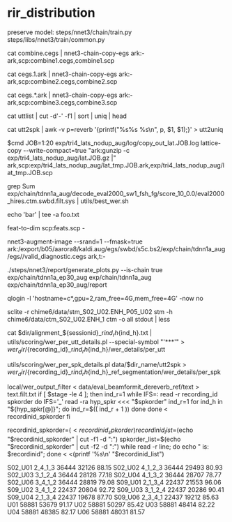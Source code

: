 # rir_distribution
preserve model: steps/nnet3/chain/train.py
steps/libs/nnet3/train/common.py

cat combine.cegs | nnet3-chain-copy-egs ark:- ark,scp:combine1.cegs,combine1.scp

cat cegs.1.ark | nnet3-chain-copy-egs ark:- ark,scp:combine2.cegs,combine2.scp

cat cegs.*.ark | nnet3-chain-copy-egs ark:- ark,scp:combine3.cegs,combine3.scp

cat uttlist | cut -d'-' -f1 | sort | uniq | head

cat utt2spk | awk -v p=reverb '{printf("%s%s %s\n", p, $1, $1);}' > utt2uniq

$cmd JOB=1:20 exp/tri4_lats_nodup_aug/log/copy_out_lat.JOB.log   lattice-copy --write-compact=true "ark:gunzip -c exp/tri4_lats_nodup_aug/lat.JOB.gz |" ark,scp:exp/tri4_lats_nodup_aug/lat_tmp.JOB.ark,exp/tri4_lats_nodup_aug/lat_tmp.JOB.scp


grep Sum exp/chain/tdnn1a_aug/decode_eval2000_sw1_fsh_fg/score_10_0.0/eval2000_hires.ctm.swbd.filt.sys | utils/best_wer.sh

echo 'bar' | tee -a foo.txt

feat-to-dim scp:feats.scp -

nnet3-augment-image --srand=1 --fmask=true ark:/export/b05/aarora8/kaldi.aug/egs/swbd/s5c.bs2/exp/chain/tdnn1a_aug/egs//valid_diagnostic.cegs ark,t:-

./steps/nnet3/report/generate_plots.py --is-chain true exp/chain/tdnn1a_ep30_aug exp/chain/tdnn1a_aug exp/chain/tdnn1a_ep30_aug/report

qlogin -l 'hostname=c*,gpu=2,ram_free=4G,mem_free=4G' -now no

sclite -r chime6/data/stm_S02_U02.ENH_P05_U02 stm -h chime6/data/ctm_S02_U02.ENH_1 ctm -o all stdout | less

cat $dir/alignment_${sessionid}_r${ind_r}h${ind_h}.txt | utils/scoring/wer_per_utt_details.pl --special-symbol "'***'"  > $wer_dir/${recording_id}_r${ind_r}h${ind_h}/wer_details/per_utt

utils/scoring/wer_per_spk_details.pl data/$dir_name/utt2spk > $wer_dir/${recording_id}_r${ind_r}h${ind_h}_ref_segmentation/wer_details/per_spk

local/wer_output_filter < data/eval_beamformit_dereverb_ref/text > text.filt.txt
if [ $stage -le 4 ]; then
ind_r=1
while IFS=: read -r recording_id spkorder
do
  IFS='_'
  read -ra hyp_spkr <<< "$spkorder"
  ind_r=1
  for ind_h in "${hyp_spkr[@]}"; do
    ind_r=$(( ind_r + 1 ))
  done
done < recordinid_spkorder
fi

recordinid_spkorder=$(<recordinid_spkorder)
recordinid_list=$(echo "$recordinid_spkorder" | cut -f1 -d ":")
spkorder_list=$(echo "$recordinid_spkorder" | cut -f2 -d ":")
while read -r line;
do
 echo " is: $recordinid";
done < <(printf '%s\n' "$recordinid_list")



S02_U01 2_4_1_3 36444 32126 88.15
S02_U02 4_1_2_3 36444 29493 80.93
S02_U03 3_1_2_4 36444 28128 77.18
S02_U04 4_1_3_2 36444 28707 78.77
S02_U06 3_4_1_2 36444 28819 79.08
S09_U01 2_1_3_4 22437 21553 96.06
S09_U02 3_4_1_2 22437 20804 92.72
S09_U03 3_1_2_4 22437 20286 90.41
S09_U04 2_1_3_4 22437 19678 87.70
S09_U06 2_3_4_1 22437 19212 85.63
U01 58881 53679 91.17
U02 58881 50297 85.42
U03 58881 48414 82.22
U04 58881 48385 82.17
U06 58881 48031 81.57
